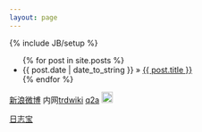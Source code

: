 ```yaml
---
layout: page
---
```

{% include JB/setup %}

<ul class="posts">
  {% for post in site.posts %}
    <li><span>{{ post.date | date_to_string }}</span> &raquo; <a href="{{ BASE_PATH }}{{ post.url }}">{{ post.title }}</a></li>
  {% endfor %}
</ul>

 [新浪微博](http://t.cn/1000copy) 
 内网[trdwiki](http://trdwebserver:8082/trdwiki)
 [q2a](http://192.168.12.247/q2a)
 <img src="http://www.gravatar.com/avatar/88caadc211781b5ba82d07e435443213" height="20" width="20">
<script src="http://s85.cnzz.com/stat.php?id=5081690&web_id=5081690" language="JavaScript"></script>
<a href="http://rizhibao.com" name="rizhi5cd393699b5748eefa4361bde95f8827bao" >日志宝</a>
